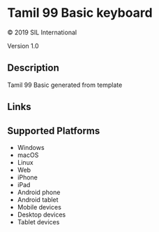 Tamil 99 Basic keyboard
==============

© 2019 SIL International

Version 1.0

Description
-----------

Tamil 99 Basic generated from template

Links
-----

Supported Platforms
-------------------
 * Windows
 * macOS
 * Linux
 * Web
 * iPhone
 * iPad
 * Android phone
 * Android tablet
 * Mobile devices
 * Desktop devices
 * Tablet devices


